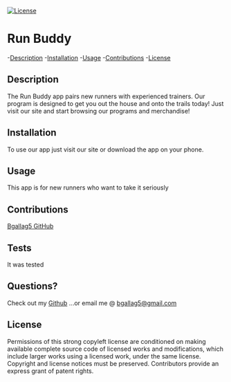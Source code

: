 
  
  [![License](https://img.shields.io/badge/License-GPLv3-blue.svg)](https://www.gnu.org/licenses/gpl-3.0.html)


 # Run Buddy

  -[Description](#description)
  -[Installation](#installation)
  -[Usage](#usage)
  -[Contributions](#contributions)
  -[License](#license)

  ## Description  
  The Run Buddy app pairs new runners with experienced trainers. Our program is designed to get you out the house and onto the trails today! Just visit our site and start browsing our programs and merchandise!

  ## Installation
  To use our app just visit our site or download the app on your phone. 

  ## Usage 
  This app is for new runners who want to take it seriously 

  ## Contributions
  [Bgallag5 GitHub](https://github.com/Bgallag5)

  ## Tests
  It was tested

  ## Questions?
  Check out my [Github](https://github.com/Bgallag5)
  ...or email me @ bgallag5@gmail.com

  ## License  
  
  Permissions of this strong copyleft license are conditioned on making available complete source code of licensed works and modifications, which include larger works using a licensed work, under the same license. Copyright and license notices must be preserved. Contributors provide an express grant of patent rights.
 

